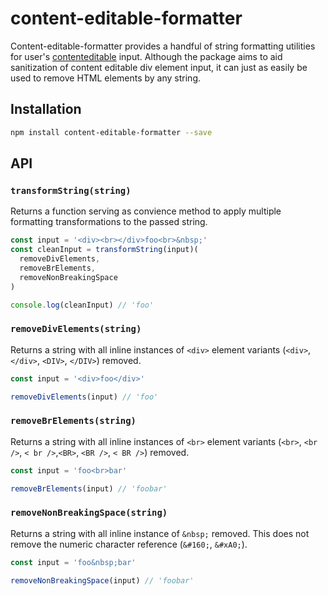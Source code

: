 # content-editable-formatter

Content-editable-formatter provides a handful of string formatting utilities for user's [contenteditable](https://developer.mozilla.org/en-US/docs/Web/HTML/Global_attributes/contenteditable) input. Although the package aims to aid sanitization of content editable div element input, it can just as easily be used to remove HTML elements by any string.

## Installation

```bash
npm install content-editable-formatter --save
```

## API

### `transformString(string)`

Returns a function serving as convience method to apply multiple formatting transformations to the passed string.

```js
const input = '<div><br></div>foo<br>&nbsp;'
const cleanInput = transformString(input)(
  removeDivElements,
  removeBrElements,
  removeNonBreakingSpace
)

console.log(cleanInput) // 'foo'
```

### `removeDivElements(string)`

Returns a string with all inline instances of `<div>` element variants (`<div>`, `</div>`, `<DIV>`, `</DIV>`) removed.

```js
const input = '<div>foo</div>'

removeDivElements(input) // 'foo'
```

### `removeBrElements(string)`

Returns a string with all inline instances of `<br>` element variants (`<br>`, `<br />`, `< br />`,`<BR>`, `<BR />`, `< BR />`) removed.

```js
const input = 'foo<br>bar'

removeBrElements(input) // 'foobar'
```

### `removeNonBreakingSpace(string)`

Returns a string with all inline instance of `&nbsp;` removed. This does not remove the numeric character reference (`&#160;`, `&#xA0;`).

```js
const input = 'foo&nbsp;bar'

removeNonBreakingSpace(input) // 'foobar'
```
